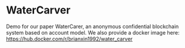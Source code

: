 # WaterCarver
Demo for our paper WaterCarer, an anonymous confidential blockchain system based on account model.
We also provide a docker image here: https://hub.docker.com/r/brianxin1992/water_carver
